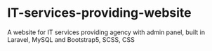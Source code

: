 # IT-services-providing-website
A website for IT services providing agency with admin panel, built in Laravel, MySQL and Bootstrap5, SCSS, CSS 
